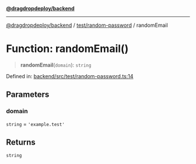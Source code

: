 [**@dragdropdeploy/backend**](../../../README.md)

***

[@dragdropdeploy/backend](../../../README.md) / [test/random-password](../README.md) / randomEmail

# Function: randomEmail()

> **randomEmail**(`domain`): `string`

Defined in: [backend/src/test/random-password.ts:14](https://github.com/TomKonig/DragDropDeploy/blob/34bfcba72927c691f3e74d05ff86899c58e78bdc/backend/src/test/random-password.ts#L14)

## Parameters

### domain

`string` = `'example.test'`

## Returns

`string`
